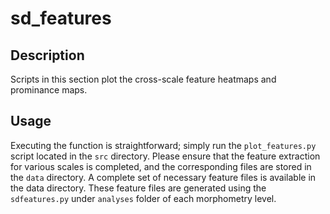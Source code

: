 # sd_features
## Description
Scripts in this section plot the cross-scale feature heatmaps and prominance maps.

## Usage
Executing the function is straightforward; simply run the `plot_features.py` script located in the `src` directory. Please ensure that the feature extraction for various scales is completed, and the corresponding files are stored in the `data` directory. A complete set of necessary feature files is available in the data directory. These feature files are generated using the `sdfeatures.py` under `analyses` folder of each morphometry level.
